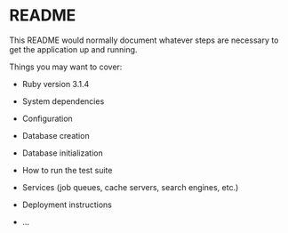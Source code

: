 # README

This README would normally document whatever steps are necessary to get the
application up and running.

Things you may want to cover:

* Ruby version
3.1.4
* System dependencies

* Configuration

* Database creation

* Database initialization

* How to run the test suite

* Services (job queues, cache servers, search engines, etc.)

* Deployment instructions

* ...

